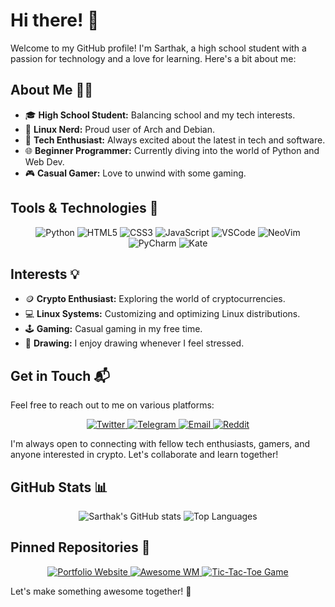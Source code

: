 # Hi there! 👋

Welcome to my GitHub profile! I'm Sarthak, a high school student with a passion for technology and a love for learning. Here's a bit about me:

## About Me 🧑‍💻

- 🎓 **High School Student:** Balancing school and my tech interests.
- 🐧 **Linux Nerd:** Proud user of Arch and Debian. 
- 🚀 **Tech Enthusiast:** Always excited about the latest in tech and software.
- 🌐 **Beginner Programmer:** Currently diving into the world of Python and Web Dev.
- 🎮 **Casual Gamer:** Love to unwind with some gaming.

## Tools & Technologies 🔧

<p align="center">
  <img src="https://img.shields.io/badge/Python-3776AB?style=for-the-badge&logo=python&logoColor=white" alt="Python" />
  <img src="https://img.shields.io/badge/HTML5-E34F26?style=for-the-badge&logo=html5&logoColor=white" alt="HTML5" />
  <img src="https://img.shields.io/badge/CSS3-1572B6?style=for-the-badge&logo=css3&logoColor=white" alt="CSS3" />
  <img src="https://img.shields.io/badge/JavaScript-F7DF1E?style=for-the-badge&logo=javascript&logoColor=black" alt="JavaScript" />
  <img src="https://img.shields.io/badge/VSCode-0078D4?style=for-the-badge&logo=visual-studio-code&logoColor=white" alt="VSCode" />
  <img src="https://img.shields.io/badge/NeoVim-57A143?style=for-the-badge&logo=neovim&logoColor=white" alt="NeoVim" />
  <img src="https://img.shields.io/badge/PyCharm-000000?style=for-the-badge&logo=pycharm&logoColor=white" alt="PyCharm" />
  <img src="https://img.shields.io/badge/Kate-59A3DB?style=for-the-badge&logo=kate&logoColor=white" alt="Kate" />
</p>

## Interests 💡

- 🪙 **Crypto Enthusiast:** Exploring the world of cryptocurrencies.
- 💻 **Linux Systems:** Customizing and optimizing Linux distributions.
- 🕹️ **Gaming:** Casual gaming in my free time.
- 🎨 **Drawing:** I enjoy drawing whenever I feel stressed.

## Get in Touch 📬

Feel free to reach out to me on various platforms:

<p align="center">
  <a href="https://x.com/SarthakTechie?t=NeRmYw5PF1R1nPlUQnuqdg&s=09" target="_blank">
    <img src="https://img.shields.io/badge/Twitter-1DA1F2?style=for-the-badge&logo=twitter&logoColor=white" alt="Twitter" />
  </a>
  <a href="http://t.me/sarthaktechie" target="_blank">
    <img src="https://img.shields.io/badge/Telegram-2CA5E0?style=for-the-badge&logo=telegram&logoColor=white" alt="Telegram" />
  </a>
  <a href="mailto:sarthaktechie@gmail.com" target="_blank">
    <img src="https://img.shields.io/badge/Email-D14836?style=for-the-badge&logo=gmail&logoColor=white" alt="Email" />
  </a>
  <a href="https://www.reddit.com/u/sarthaktechie/s/jq5elhK9WH" target="_blank">
    <img src="https://img.shields.io/badge/Reddit-FF4500?style=for-the-badge&logo=reddit&logoColor=white" alt="Reddit" />
  </a>
</p>

I'm always open to connecting with fellow tech enthusiasts, gamers, and anyone interested in crypto. Let's collaborate and learn together!

## GitHub Stats 📊

<p align="center">
  <img src="https://github-readme-stats.vercel.app/api?username=SarthakTechie&show_icons=true&theme=tokyonight" alt="Sarthak's GitHub stats" />
  <img src="https://github-readme-stats.vercel.app/api/top-langs/?username=SarthakTechie&layout=compact&theme=tokyonight" alt="Top Languages" />
</p>

## Pinned Repositories 📌

<p align="center">
  <a href="https://github.com/SarthakTechie/SarthakTechie.github.io">
    <img src="https://github-readme-stats.vercel.app/api/pin/?username=SarthakTechie&repo=SarthakTechie.github.io&theme=tokyonight" alt="Portfolio Website" />
  </a>
  <a href="https://github.com/SarthakTechie/awesome-wm">
    <img src="https://github-readme-stats.vercel.app/api/pin/?username=SarthakTechie&repo=awesome-wm&theme=tokyonight" alt="Awesome WM" />
  </a>
  <a href="https://github.com/SarthakTechie/Tic-Tac-Toe">
    <img src="https://github-readme-stats.vercel.app/api/pin/?username=SarthakTechie&repo=Tic-Tac-Toe&theme=tokyonight" alt="Tic-Tac-Toe Game" />
  </a>
</p>

Let's make something awesome together! 🚀

